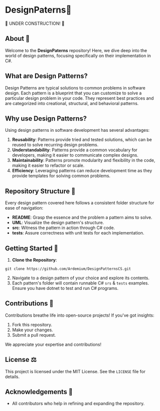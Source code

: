 # DesignPaterns📘
🚧 UNDER CONSTRUCTION! 🚧
## About 📖

Welcome to the **DesignPaterns** repository! Here, we dive deep into the world of design patterns, focusing specifically on their implementation in C#.

## What are Design Patterns?

Design Patterns are typical solutions to common problems in software design. Each pattern is a blueprint that you can customize to solve a particular design problem in your code. They represent best practices and are categorized into creational, structural, and behavioral patterns.

## Why use Design Patterns?

Using design patterns in software development has several advantages:

1. **Reusability**: Patterns provide tried and tested solutions, which can be reused to solve recurring design problems.
2. **Understandability**: Patterns provide a common vocabulary for developers, making it easier to communicate complex designs.
3. **Maintainability**: Patterns promote modularity and flexibility in the code, making it easier to refactor or scale.
4. **Efficiency**: Leveraging patterns can reduce development time as they provide templates for solving common problems.

## Repository Structure 📂

Every design pattern covered here follows a consistent folder structure for ease of navigation:

- **README**: Grasp the essence and the problem a pattern aims to solve.
- **UML**: Visualize the design pattern's structure.
- **src**: Witness the pattern in action through C# code.
- **tests**: Assure correctness with unit tests for each implementation.

## Getting Started 🚀

1. **Clone the Repository**: 

```
git clone https://github.com/Ardemium/DesignPatternsCS.git
```

2. Navigate to a design pattern of your choice and explore its contents.
3. Each pattern's folder will contain runnable C# `srs` & `tests` examples. Ensure you have dotnet to test and run C# programs.

## Contributions 🌟

Contributions breathe life into open-source projects! If you've got insights:

1. Fork this repository.
2. Make your changes.
3. Submit a pull request.

We appreciate your expertise and contributions!

## License ⚖️

This project is licensed under the MIT License. See the `LICENSE` file for details.

## Acknowledgements 🙏

- All contributors who help in refining and expanding the repository.
